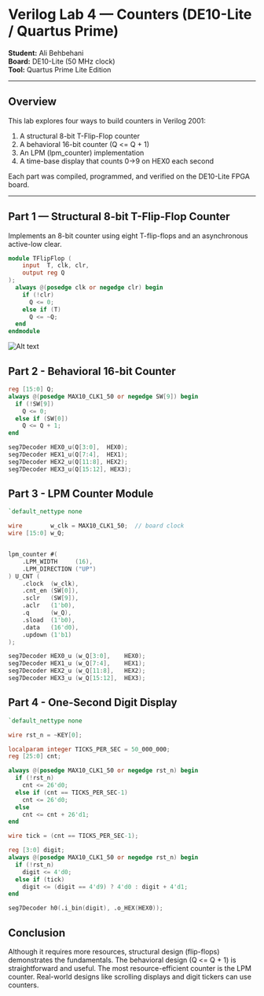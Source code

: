 #  Verilog Lab 4 — Counters (DE10-Lite / Quartus Prime)

**Student:** Ali Behbehani  
**Board:** DE10-Lite (50 MHz clock)  
**Tool:** Quartus Prime Lite Edition  

---

##  Overview
This lab explores four ways to build counters in Verilog 2001:
1. A structural 8-bit T-Flip-Flop counter  
2. A behavioral 16-bit counter (Q <= Q + 1)  
3. An LPM (lpm_counter) implementation  
4. A time-base display that counts 0→9 on HEX0 each second  

Each part was compiled, programmed, and verified on the DE10-Lite FPGA board.

---

##  Part 1 — Structural 8-bit T-Flip-Flop Counter
Implements an 8-bit counter using eight T-flip-flops and an asynchronous active-low clear.

```verilog
module TFlipFlop (
    input  T, clk, clr,
    output reg Q
);
  always @(posedge clk or negedge clr) begin
    if (!clr)
      Q <= 0;
    else if (T)
      Q <= ~Q;
  end
endmodule
```
![Alt text](images/rtl_viewer.png)



## Part 2 - Behavioral 16-bit Counter

```verilog
reg [15:0] Q;
always @(posedge MAX10_CLK1_50 or negedge SW[9]) begin
  if (!SW[9])
    Q <= 0;
  else if (SW[0])
    Q <= Q + 1;
end

seg7Decoder HEX0_u(Q[3:0],  HEX0);
seg7Decoder HEX1_u(Q[7:4],  HEX1);
seg7Decoder HEX2_u(Q[11:8], HEX2);
seg7Decoder HEX3_u(Q[15:12], HEX3);
```

## Part 3 - LPM Counter Module

```verilog
`default_nettype none

wire        w_clk = MAX10_CLK1_50;  // board clock
wire [15:0] w_Q;


lpm_counter #(
    .LPM_WIDTH     (16),
    .LPM_DIRECTION ("UP")
) U_CNT (
    .clock  (w_clk),
    .cnt_en (SW[0]),
    .sclr   (SW[9]),     
    .aclr   (1'b0),
    .q      (w_Q),
    .sload  (1'b0),
    .data   (16'd0),
    .updown (1'b1)
);

seg7Decoder HEX0_u (w_Q[3:0],    HEX0);
seg7Decoder HEX1_u (w_Q[7:4],    HEX1);
seg7Decoder HEX2_u (w_Q[11:8],   HEX2);
seg7Decoder HEX3_u (w_Q[15:12],  HEX3);
```

## Part 4 - One-Second Digit Display
```verilog
`default_nettype none

wire rst_n = ~KEY[0];

localparam integer TICKS_PER_SEC = 50_000_000;
reg [25:0] cnt;

always @(posedge MAX10_CLK1_50 or negedge rst_n) begin
  if (!rst_n)
    cnt <= 26'd0;
  else if (cnt == TICKS_PER_SEC-1)
    cnt <= 26'd0;
  else
    cnt <= cnt + 26'd1;
end

wire tick = (cnt == TICKS_PER_SEC-1);

reg [3:0] digit;
always @(posedge MAX10_CLK1_50 or negedge rst_n) begin
  if (!rst_n)
    digit <= 4'd0;
  else if (tick)
    digit <= (digit == 4'd9) ? 4'd0 : digit + 4'd1;
end

seg7Decoder h0(.i_bin(digit), .o_HEX(HEX0));

```

## Conclusion 


Although it requires more resources, structural design (flip-flops) demonstrates the fundamentals.
The behavioral design (Q <= Q + 1) is straightforward and useful.
The most resource-efficient counter is the LPM counter.
Real-world designs like scrolling displays and digit tickers can use counters.














